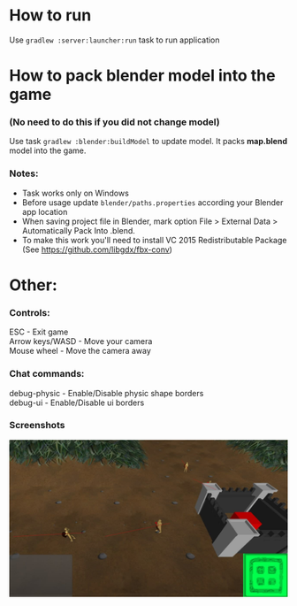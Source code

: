 How to run
======
Use `gradlew :server:launcher:run` task to run application

How to pack blender model into the game
======
### (No need to do this if you did not change model)
Use task `gradlew :blender:buildModel` to update model. It packs **map.blend** model into the game.

### Notes:

* Task works only on Windows
* Before usage update `blender/paths.properties` according your Blender app location
* When saving project file in Blender, mark option File > External Data > Automatically Pack Into .blend.
* To make this work you'll need to install VC 2015 Redistributable Package (See https://github.com/libgdx/fbx-conv)

Other:
======

### Controls:  
ESC - Exit game  
Arrow keys/WASD - Move your camera  
Mouse wheel - Move the camera away

### Chat commands:  
debug-physic - Enable/Disable physic shape borders  
debug-ui - Enable/Disable ui borders

### Screenshots
![screenshot-example](/demo/screenshot-1.jpg)